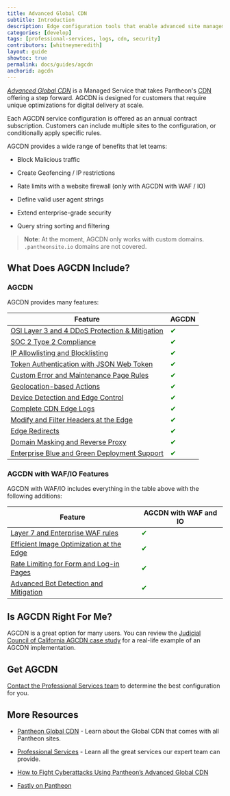 ```yaml
---
title: Advanced Global CDN
subtitle: Introduction
description: Edge configuration tools that enable advanced site management, enhanced security, and a customizable WAF.
categories: [develop]
tags: [professional-services, logs, cdn, security]
contributors: [whitneymeredith]
layout: guide
showtoc: true
permalink: docs/guides/agcdn
anchorid: agcdn
---
```


[<dfn id="agcdn">Advanced Global CDN</dfn>](https://pantheon.io/product/advanced-global-cdn?docs) is a Managed Service that takes Pantheon's <abbr title="Content delivery network">CDN</abbr> offering a step forward. AGCDN is designed for customers that require unique optimizations for digital delivery at scale.

Each AGCDN service configuration is offered as an annual contract subscription. Customers can include multiple sites to the configuration, or conditionally apply specific rules.

AGCDN provides a wide range of benefits that let teams:

- Block Malicious traffic 

- Create Geofencing / IP restrictions

- Rate limits with a website firewall (only with AGCDN with WAF / IO)

- Define valid user agent strings

- Extend enterprise-grade security

- Query string sorting and filtering

> **Note**: At the moment, AGCDN only works with custom domains. `.pantheonsite.io` domains are not covered.

## What Does AGCDN Include?

### AGCDN

AGCDN provides many features:

| Feature        | AGCDN |
| ------------- | -------------------------------------- |
| [OSI Layer 3 and 4 DDoS Protection & Mitigation](/guides/agcdn/agcdn-features#osi-layer-3-and-4-ddos-protection-&-mitigation) | <span style="color:green">✔</span> |
| [SOC 2 Type 2 Compliance](/guides/agcdn/agcdn-features#soc-2-type-2-compliance)        | <span style="color:green">✔</span> |
| [IP Allowlisting and Blocklisting](/guides/agcdn/agcdn-features#ip-allowlisting-and-blocklisting)   | <span style="color:green">✔</span> |
| [Token Authentication with JSON Web Token](/guides/agcdn/agcdn-features#token-authentication-with-json-web-token) | <span style="color:green">✔</span> |
| [Custom Error and Maintenance Page Rules](/guides/agcdn/agcdn-features#custom-error-and-maintenance-page-rules)| <span style="color:green">✔</span> |
| [Geolocation-based Actions](/guides/agcdn/agcdn-features#geolocation-based-actions) | <span style="color:green">✔</span>|
| [Device Detection and Edge Control](/guides/agcdn/agcdn-features#device-detection-and-edge-control) | <span style="color:green">✔</span> |
| [Complete CDN Edge Logs](/guides/agcdn/agcdn-features#complete-cdn-edge-logs) | <span style="color:green">✔</span>|
| [Modify and Filter Headers at the Edge](/guides/agcdn/agcdn-features#modify-and-filter-headers-at-the-edge) |<span style="color:green">✔</span> |
| [Edge Redirects](/guides/agcdn/agcdn-features#edge-redirects) | <span style="color:green">✔</span> |
| [Domain Masking and Reverse Proxy](/guides/agcdn/agcdn-features#domain-masking-and-reverse-proxy)| <span style="color:green">✔</span> |
| [Enterprise Blue and Green Deployment Support](/guides/agcdn/agcdn-features#enterprise-blue-and-green-deployment-support)| <span style="color:green">✔</span> |[Rate Limiting(early access)](/guides/agcdn/agcdn-features#rate-limiting)| <span style="color:green">✔</span>  | [Custom Rules and Redirects](/guides/agcdn/agcdn-features#custom-rules-and-redirects) |  <span style="color:green">✔</span> |                                                                              

### AGCDN with WAF/IO Features

AGCDN with WAF/IO includes everything in the table above with the following additions:

| Feature         | AGCDN with WAF and IO |
| ------------- | ------------------------- |
| [Layer 7 and Enterprise WAF rules](/guides/agcdn/agcdn-features#layer-7-and-enterprise-waf-rules)| <span style="color:green">✔</span> |
| [Efficient Image Optimization at the Edge](/guides/agcdn/agcdn-features#efficient-image-optimization-at-the-edge)  |  <span style="color:green">✔</span> |
| [Rate Limiting for Form and Log-in Pages](/guides/agcdn/agcdn-features#rate-limiting)   | <span style="color:green">✔</span> |
| [Advanced Bot Detection and Mitigation](/guides/agcdn/agcdn-features#advanced-bot-detection-and-mitigation-available-as-an-add-on) <Popover content="Not all plugins are supported." />        | <span style="color:green">✔</span> | [Tor Traffic Blocking](/guides/agcdn/tor-traffic-blocking)| <span style="color:green">✔</span> |


## Is AGCDN Right For Me?

AGCDN is a great option for many users. You can review the [Judicial Council of California AGCDN case study](https://pantheon.io/blog/fight-cyberattacks-advanced-global-cdn) for a real-life example of an AGCDN implementation. 

## Get AGCDN

[Contact the Professional Services team](https://pantheon.io/contact?docs) to determine the best configuration for you.

## More Resources

- [Pantheon Global CDN](/guides/global-cdn) - Learn about the Global CDN that comes with all Pantheon sites.

- [Professional Services](/guides/professional-services) - Learn all the great services our expert team can provide.

- [How to Fight Cyberattacks Using Pantheon’s Advanced Global CDN](https://pantheon.io/blog/fight-cyberattacks-advanced-global-cdn)

- [Fastly on Pantheon](/guides/fastly-pantheon)